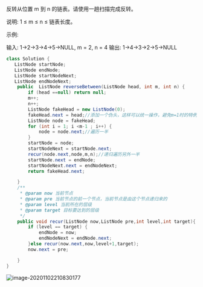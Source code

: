 反转从位置 m 到 n 的链表。请使用一趟扫描完成反转。

说明:
1 ≤ m ≤ n ≤ 链表长度。

示例:

输入: 1->2->3->4->5->NULL, m = 2, n = 4
输出: 1->4->3->2->5->NULL

```java
class Solution {
   ListNode startNode;
   ListNode endNode;
   ListNode startNodeNext;
   ListNode endNodeNext;
    public  ListNode reverseBetween(ListNode head, int m, int n) {
        if (head ==null) return null;
        m++;
        n++;
        ListNode fakeHead = new ListNode(0);
        fakeHead.next = head;//添加一个伪头，这样可以统一操作，避免m=1时的特例考虑
        ListNode node = fakeHead;
        for (int i = 1; i <m-1 ; i++) {
            node = node.next;//遍历一半
        }
        startNode = node;
        startNodeNext = startNode.next;
        recur(node.next,node,m,n);//递归遍历另外一半
        startNode.next = endNode;
        startNodeNext.next = endNodeNext;
        return fakeHead.next;

    }
    /**
     * @param now 当前节点
     * @param pre 当前节点的前一个节点，当前节点是由这个节点递归来的
     * @param level 当前所在的层级
     * @param target 目标要达到的层级
     */
    public void recur(ListNode now,ListNode pre,int level,int target){
        if (level == target) {
            endNode = now;
            endNodeNext = endNode.next;
        }else recur(now.next,now,level+1,target);
        now.next = pre;

    }
}
```

![image-20201102210830177](E:\code\fucking-algorithm\pictures\Flip_linked_list.png)
